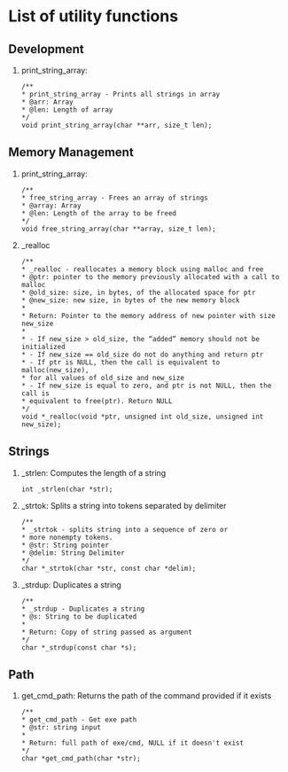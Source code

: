 
# List of utility functions

## Development
1. print_string_array:
	```
	/**
	* print_string_array - Prints all strings in array
	* @arr: Array
	* @len: Length of array
	*/
	void print_string_array(char **arr, size_t len);
	```

## Memory Management
1. print_string_array:
	```
	/**
	* free_string_array - Frees an array of strings
	* @array: Array
	* @len: Length of the array to be freed
	*/
	void free_string_array(char **array, size_t len);
	```
2. _realloc
	```
	/**
	* _realloc - reallocates a memory block using malloc and free
	* @ptr: pointer to the memory previously allocated with a call to malloc
	* @old_size: size, in bytes, of the allocated space for ptr
	* @new_size: new size, in bytes of the new memory block
	*
	* Return: Pointer to the memory address of new pointer with size new_size
	*
	* - If new_size > old_size, the “added” memory should not be initialized
	* - If new_size == old_size do not do anything and return ptr
	* - If ptr is NULL, then the call is equivalent to malloc(new_size),
	* for all values of old_size and new_size
	* - If new_size is equal to zero, and ptr is not NULL, then the call is
	* equivalent to free(ptr). Return NULL
	*/
	void *_realloc(void *ptr, unsigned int old_size, unsigned int new_size);
	```

## Strings
1. _strlen:
Computes the length of a string

	```
	int _strlen(char *str);
	```
2. _strtok:
Splits a string into tokens separated by delimiter 

	```
	/**
	* _strtok - splits string into a sequence of zero or
	* more nonempty tokens.
	* @str: String pointer
	* @delim: String Delimiter
	*/
	char *_strtok(char *str, const char *delim);
	```
3. _strdup:
Duplicates a string

	```
	/**
	* _strdup - Duplicates a string
	* @s: String to be duplicated
	*
	* Return: Copy of string passed as argument
	*/
	char *_strdup(const char *s);
	```

## Path
1. get_cmd_path:
Returns the path of the command provided if it exists  
	```
	/**
	* get_cmd_path - Get exe path
	* @str: string input
	*
	* Return: full path of exe/cmd, NULL if it doesn't exist
	*/
	char *get_cmd_path(char *str);
	```



